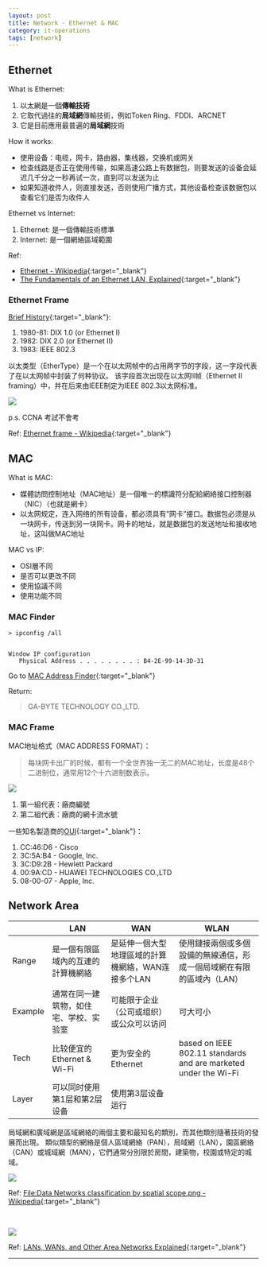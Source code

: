 ```yaml
---
layout: post
title: Network - Ethernet & MAC
category: it-operations
tags: [network]
---
```


## Ethernet

What is Ethernet:
1. 以太網是一個**傳輸技術**
2. 它取代過往的**局域網**傳輸技術，例如Token Ring、FDDI、ARCNET
3. 它是目前應用最普遍的**局域網**技術

How it works:
- 使用设备：电缆，网卡，路由器，集线器，交换机或网关
- 检查线路是否正在使用传输，如果高速公路上有数据包，则要发送的设备会延迟几千分之一秒再试一次，直到可以发送为止
- 如果知道收件人，则直接发送，否则使用广播方式，其他设备检查该数据包以查看它们是否为收件人

Ethernet vs Internet:
1. Ethernet: 是一個傳輸技術標準
2. Internet: 是一個網絡區域範圍

Ref:
- [Ethernet - Wikipedia](https://en.wikipedia.org/wiki/Ethernet){:target="_blank"}
- [The Fundamentals of an Ethernet LAN, Explained](https://www.lifewire.com/what-is-ethernet-3426740){:target="_blank"}

### Ethernet Frame

[Brief History](https://www.ibm.com/support/pages/ethernet-version-2-versus-ieee-8023-ethernet){:target="_blank"}:
1. 1980-81: DIX 1.0 (or Ethernet I)
2. 1982: DIX 2.0 (or Ethernet II)
3. 1983: IEEE 802.3

以太类型（EtherType）是一个在以太网帧中的占用两字节的字段，这一字段代表了在以太网帧中封装了何种协议。
该字段首次出现在以太网II帧（Ethernet II framing）中，并在后来由IEEE制定为IEEE 802.3以太网标准。

![](https://hauchenglee.github.io/assets/images/network/799px-Ethernet_Type_II_Frame_format.svg.png)

p.s. CCNA 考試不會考

Ref: [Ethernet frame - Wikipedia](https://en.wikipedia.org/wiki/Ethernet_frame){:target="_blank"}

## MAC

What is MAC:
- 媒體訪問控制地址（MAC地址）是一個唯一的標識符分配給網絡接口控制器（NIC）（也就是網卡）
- 以太网规定，连入网络的所有设备，都必须具有”网卡”接口。数据包必须是从一块网卡，传送到另一块网卡。网卡的地址，就是数据包的发送地址和接收地址，这叫做MAC地址

MAC vs IP:
- OSI層不同
- 是否可以更改不同
- 使用協議不同
- 使用功能不同

### MAC Finder

```console
> ipconfig /all


Window IP configuration
   Physical Address . . . . . . . . : B4-2E-99-14-3D-31
```

Go to [MAC Address Finder](https://macvendors.com/){:target="_blank"}

Return:

> GA-BYTE TECHNOLOGY CO.,LTD.

### MAC Frame

MAC地址格式（MAC ADDRESS FORMAT）：

> 每块网卡出厂的时候，都有一个全世界独一无二的MAC地址，长度是48个二进制位，通常用12个十六进制数表示。

![](https://hauchenglee.github.io/assets/images/network/mac-address-format.png)

1. 第一組代表：廠商編號
2. 第二組代表：廠商的網卡流水號

一些知名製造商的[OUI](http://standards-oui.ieee.org/oui/oui.txt){:target="_blank"}：
1. CC:46:D6 - Cisco 
2. 3C:5A:B4 - Google, Inc.
3. 3C:D9:2B - Hewlett Packard
4. 00:9A:CD - HUAWEI TECHNOLOGIES CO.,LTD
5. 08-00-07 - Apple, Inc.

## Network Area

<table>
    <thead>
        <tr>
            <th></th>
            <th>LAN</th>
            <th>WAN</th>
            <th>WLAN</th>
        </tr>
    </thead>
    <tbody>
        <tr>
            <td>Range</td>
            <td>是一個有限區域內的互連的計算機網絡</td>
            <td>是延伸一個大型地理區域的計算機網絡，WAN连接多个LAN</td>
            <td>使用鏈接兩個或多個設備的無線通信，形成一個局域網在有限的區域內（LAN）</td>
        </tr>
        <tr>
            <td>Example</td>
            <td>通常在同一建筑物，如住宅、学校、实验室</td>
            <td>可能限于企业（公司或组织）或公众可以访问</td>
            <td>可大可小</td>
        </tr>
        <tr>
            <td>Tech</td>
            <td>比较便宜的Ethernet & Wi-Fi</td>
            <td>更为安全的Ethernet</td>
            <td>based on IEEE 802.11 standards and are marketed under the Wi-Fi</td>
        </tr>
        <tr>
            <td>Layer</td>
            <td>可以同时使用第1层和第2层设备</td>
            <td>使用第3层设备运行</td>
            <td></td>
        </tr>
    </tbody>
</table>

局域網和廣域網是區域網絡的兩個主要和最知名的類別，而其他類別隨著技術的發展而出現。
類似類型的網絡是個人區域網絡（PAN），局域網（LAN），園區網絡（CAN）或城域網（MAN），它們通常分別限於房間，建築物，校園或特定的城域。

![](https://hauchenglee.github.io/assets/images/network/Data_Networks_classification_by_spatial_scope.png)

Ref: [File:Data Networks classification by spatial scope.png - Wikipedia](https://en.wikipedia.org/wiki/File:Data_Networks_classification_by_spatial_scope.png){:target="_blank"}

<br>

![](https://hauchenglee.github.io/assets/images/network/network-lan-wan.png)

Ref: [LANs, WANs, and Other Area Networks Explained](https://www.lifewire.com/lans-wans-and-other-area-networks-817376){:target="_blank"}

---